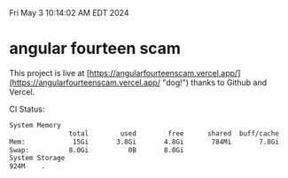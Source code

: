 Fri May  3 10:14:02 AM EDT 2024

# angular fourteen scam


This project is live at [https://angularfourteenscam.vercel.app/](https://angularfourteenscam.vercel.app/ "dog!") thanks to Github and Vercel.

CI Status: 

```bash
System Memory
               total        used        free      shared  buff/cache   available
Mem:            15Gi       3.8Gi       4.8Gi       784Mi       7.8Gi        11Gi
Swap:          8.0Gi          0B       8.0Gi
System Storage
924M	.
```
```bash

